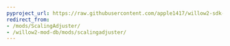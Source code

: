 ```yaml
---
pyproject_url: https://raw.githubusercontent.com/apple1417/willow2-sdk-mods/master/scaling_adjuster/pyproject.toml
redirect_from:
- /mods/ScalingAdjuster/
- /willow2-mod-db/mods/scalingadjuster/
---
```

